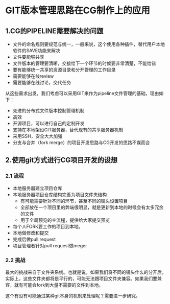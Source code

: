 # GIT版本管理思路在CG制作上的应用

## 1.CG的PIPELINE需要解决的问题

- 文件的命名规则要规范与统一，一般来说，这个使用各种插件，替代用户本地软件的SAVE功能来解决
- 文件要能够共享
- 文件版本的管理要清晰，交接给下一个环节的时候要非常清楚，不能给错
- 要有能够统一共享的资源目录和分开管理的工作目录
- 需要能够在线review
- 需要能够在线讨论，交代任务 

从这些需求出发，我们考虑可以采用GIT来作为pipeline文件管理的基础，理由如下：
- 先进的分布式文件版本控制管理机制
- 高效
- 开源项目，可以进行自己的定制开发
- 支持在本地架设GIT服务器，替代现有的共享服务器机制
- 采用SSH，安全大大加强
- 分支与合并（fork merge）的项目开发思路与CG开发的思路不谋而合

## 2.使用git方式进行CG项目开发的设想

### 2.1 流程
- 本地服务器建立项目仓库
- 本地服务器项目仓库结构完善为项目文件夹结构
    - 有可能需要针对不同的环节，甚至不同的镜头设置项目
    - 全部放在一个项目里的弊端很明显，就是更新到本地的时候会有太多冗余的文件
    - 用于全局预览的主流程，提供给大家提交预览
- 每个人FORK要工作的项目到本地。
- 本地做修改和提交
- 完成后做pull request
- 项目管理者针对pull request做meger

### 2.2 挑战
最大的挑战来自于文件夹系统。也就是说，如果我们将不同的镜头什么的分开后，实际上，这些文件夹都将是平行的，可能无法跟项目文件夹兼容。如果我们要兼容，就有可能会fork到大量不需要的文件到本地。

这个有没有可能通过某种git本身的机制来处理呢？需要进一步研究。
